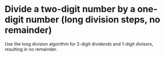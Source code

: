 # Divide a two-digit number by a one-digit number (long division steps, no remainder)

Use the long division algorithm for 2-digit dividends and 1-digit divisors, resulting in no remainder.
